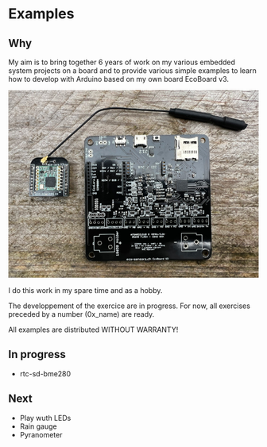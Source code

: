 
# Examples
## Why
My aim is to bring together 6 years of work on my various embedded system projects on a board and to provide various simple examples to learn how to develop with Arduino based on my own board EcoBoard v3.

![EcoBoard with Lora module](../assets/ecoboard-lora.jpg)

I do this work in my spare time and as a hobby.

The developpement of the exercice are in progress. For now, all exercises preceded by a number (0x_name) are ready.

All examples are distributed WITHOUT WARRANTY!

## In progress
* rtc-sd-bme280

## Next
* Play wuth LEDs
* Rain gauge
* Pyranometer